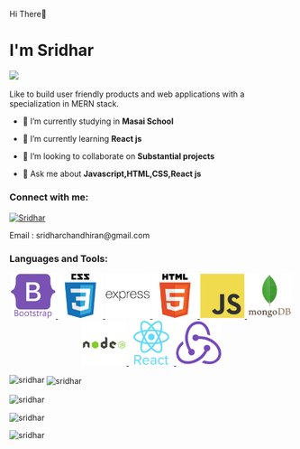 <p>Hi There👋</p>
<h1>I'm Sridhar</h1>
<img w="100%"
src="https://camo.githubusercontent.com/cae12fddd9d6982901d82580bdf321d81fb299141098ca1c2d4891870827bf17/68747470733a2f2f6d69726f2e6d656469756d2e636f6d2f6d61782f313336302f302a37513379765349765f7430696f4a2d5a2e676966">

<p align="left" font >Like to build user friendly products and web applications with a specialization in MERN stack.</p>

- 🔭 I’m currently studying in **Masai School**

- 🌱 I’m currently learning **React js**

- 👯 I’m looking to collaborate on **Substantial projects**

- 💬 Ask me about **Javascript,HTML,CSS,React js**

<h3 align="left">Connect with me:</h3>
<p align="left">
<a href="https://www.linkedin.com/in/sridhar-c-6523b1193/" target="blank"><img align="center" src="https://raw.githubusercontent.com/rahuldkjain/github-profile-readme-generator/master/src/images/icons/Social/linked-in-alt.svg" alt="Sridhar" height="30" width="40" /></a>
</p>
<p>Email : sridharchandhiran@gmail.com</a>

<h3 align="left">Languages and Tools:</h3>
<p align="center" padding="15"> <a href="https://getbootstrap.com" target="_blank" rel="noreferrer"> <img src="https://raw.githubusercontent.com/devicons/devicon/master/icons/bootstrap/bootstrap-plain-wordmark.svg" alt="bootstrap" width="80" height="80" /> </a> <a href="https://www.w3schools.com/css/" target="_blank" rel="noreferrer"> <img src="https://raw.githubusercontent.com/devicons/devicon/master/icons/css3/css3-original-wordmark.svg" alt="css3" width="80" height="80"/> </a> <a href="https://expressjs.com" target="_blank" rel="noreferrer"> <img src="https://raw.githubusercontent.com/devicons/devicon/master/icons/express/express-original-wordmark.svg" alt="express" width="80" height="80"/> </a> <a href="https://www.w3.org/html/" target="_blank" rel="noreferrer"> <img src="https://raw.githubusercontent.com/devicons/devicon/master/icons/html5/html5-original-wordmark.svg" alt="html5" width="80" height="80"/> </a> <a href="https://developer.mozilla.org/en-US/docs/Web/JavaScript" target="_blank" rel="noreferrer"> <img src="https://raw.githubusercontent.com/devicons/devicon/master/icons/javascript/javascript-original.svg" alt="javascript" width="80" height="80"/> </a> <a href="https://www.mongodb.com/" target="_blank" rel="noreferrer"> <img src="https://raw.githubusercontent.com/devicons/devicon/master/icons/mongodb/mongodb-original-wordmark.svg" alt="mongodb" width="80" height="80"/> </a> <a href="https://nodejs.org" target="_blank" rel="noreferrer"> <img src="https://raw.githubusercontent.com/devicons/devicon/master/icons/nodejs/nodejs-original-wordmark.svg" alt="nodejs" width="80" height="80"/> </a> <a href="https://reactjs.org/" target="_blank" rel="noreferrer"> <img src="https://raw.githubusercontent.com/devicons/devicon/master/icons/react/react-original-wordmark.svg" alt="react" width="80" height="80"/> </a> <a href="https://redux.js.org" target="_blank" rel="noreferrer"> <img src="https://raw.githubusercontent.com/devicons/devicon/master/icons/redux/redux-original.svg" alt="redux" width="80" height="80"/> </a> </p> 

<p><img align="left" src="https://github-readme-stats.vercel.app/api/top-langs?username=Sridhar-10&show_icons=true&locale=en&layout=compact" alt="sridhar" /></p>

<p>&nbsp;<img align="center" src="https://github-readme-stats.vercel.app/api?username=Sridhar-10&show_icons=true&locale=en" alt="sridhar" /></p>

<p><img align="center" src="https://activity-graph.herokuapp.com/graph?username=Sridhar-10" alt="sridhar" /></p>
<p><img align="center" src="https://github-readme-streak-stats.herokuapp.com/?user=Sridhar-10&" alt="sridhar" /></p>

<img src="https://gpvc.arturio.dev/Sridhar-10" alt="sridhar"/>
